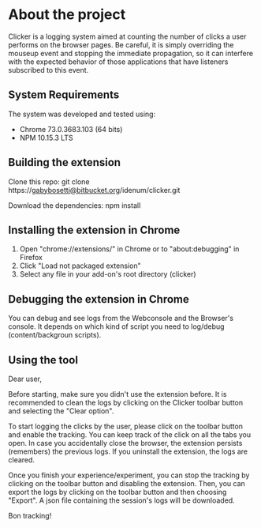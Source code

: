 # About the project #

Clicker is a logging system aimed at counting the number of clicks a user performs on the browser pages. Be careful, it is simply overriding the mouseup event and stopping the immediate propagation, so it can interfere with the expected behavior of those applications that have listeners subscribed to this event.

## System Requirements ##

The system was developed and tested using:

* Chrome 73.0.3683.103 (64 bits)
* NPM 10.15.3 LTS

## Building the extension ##

Clone this repo:
git clone https://gabybosetti@bitbucket.org/idenum/clicker.git

Download the dependencies:
npm install

## Installing the extension in Chrome ##

1. Open "chrome://extensions/" in Chrome or to "about:debugging" in Firefox
2. Click "Load not packaged extension" 
3. Select any file in your add-on's root directory (clicker)

## Debugging the extension in Chrome ##

You can debug and see logs from the Webconsole and the Browser's console. It depends on which kind of script you need to log/debug (content/backgroun scripts). 

## Using the tool ##

Dear user, 

Before starting, make sure you didn't use the extension before. It is recommended to clean the logs by clicking on the Clicker toolbar button and selecting the "Clear option".

To start logging the clicks by the user, please click on the toolbar button and enable the tracking. You can keep track of the click on all the tabs you open. In case you accidentally close the browser, the extension persists (remembers) the previous logs. If you uninstall the extension, the logs are cleared.

Once you finish your experience/experiment, you can stop the tracking by clicking on the toolbar button and disabling the extension. Then, you can export the logs by clicking on the toolbar button and then choosing "Export". A json file containing the session's logs will be downloaded. 

Bon tracking!
